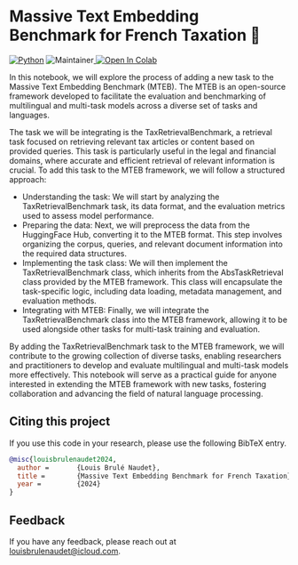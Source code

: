 # Massive Text Embedding Benchmark for French Taxation 🤗
[![Python](https://img.shields.io/pypi/pyversions/tensorflow.svg)](https://badge.fury.io/py/tensorflow)
![Maintainer](https://img.shields.io/badge/maintainer-@louisbrulenaudet-blue)<a target="_blank" href="https://colab.research.google.com/github/louisbrulenaudet/tax-retrieval-benchmark/blob/main/notebook.ipynb">
  <img src="https://colab.research.google.com/assets/colab-badge.svg" alt="Open In Colab"/>
</a>

In this notebook, we will explore the process of adding a new task to the Massive Text Embedding Benchmark (MTEB). The MTEB is an open-source framework developed to facilitate the evaluation and benchmarking of multilingual and multi-task models across a diverse set of tasks and languages.

The task we will be integrating is the TaxRetrievalBenchmark, a retrieval task focused on retrieving relevant tax articles or content based on provided queries. This task is particularly useful in the legal and financial domains, where accurate and efficient retrieval of relevant information is crucial.
To add this task to the MTEB framework, we will follow a structured approach:

- Understanding the task: We will start by analyzing the TaxRetrievalBenchmark task, its data format, and the evaluation metrics used to assess model performance.
- Preparing the data: Next, we will preprocess the data from the HuggingFace Hub, converting it to the MTEB format. This step involves organizing the corpus, queries, and relevant document information into the required data structures.
- Implementing the task class: We will then implement the TaxRetrievalBenchmark class, which inherits from the AbsTaskRetrieval class provided by the MTEB framework. This class will encapsulate the task-specific logic, including data loading, metadata management, and evaluation methods.
- Integrating with MTEB: Finally, we will integrate the TaxRetrievalBenchmark class into the MTEB framework, allowing it to be used alongside other tasks for multi-task training and evaluation.

By adding the TaxRetrievalBenchmark task to the MTEB framework, we will contribute to the growing collection of diverse tasks, enabling researchers and practitioners to develop and evaluate multilingual and multi-task models more effectively. This notebook will serve as a practical guide for anyone interested in extending the MTEB framework with new tasks, fostering collaboration and advancing the field of natural language processing.

## Citing this project

If you use this code in your research, please use the following BibTeX entry.

```BibTeX
@misc{louisbrulenaudet2024,
  author =       {Louis Brulé Naudet},
  title =        {Massive Text Embedding Benchmark for French Taxation},
  year =         {2024}
}
```

## Feedback

If you have any feedback, please reach out at [louisbrulenaudet@icloud.com](mailto:louisbrulenaudet@icloud.com).
